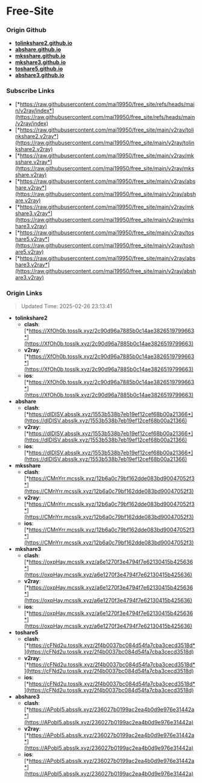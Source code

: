 # Free-Site

### Origin Github

- [**tolinkshare2.github.io**](https://github.com/tolinkshare2/tolinkshare2.github.io)
- [**abshare.github.io**](https://github.com/abshare/abshare.github.io)
- [**mksshare.github.io**](https://github.com/mksshare/mksshare.github.io)
- [**mkshare3.github.io**](https://github.com/mkshare3/mkshare3.github.io)
- [**toshare5.github.io**](https://github.com/toshare5/toshare5.github.io)
- [**abshare3.github.io**](https://github.com/abshare3/abshare3.github.io)

### Subscribe Links

- [*https://raw.githubusercontent.com/mai19950/free_site/refs/heads/main/v2ray/index*](https://raw.githubusercontent.com/mai19950/free_site/refs/heads/main/v2ray/index)
- [*https://raw.githubusercontent.com/mai19950/free_site/main/v2ray/tolinkshare2.v2ray*](https://raw.githubusercontent.com/mai19950/free_site/main/v2ray/tolinkshare2.v2ray)
- [*https://raw.githubusercontent.com/mai19950/free_site/main/v2ray/mksshare.v2ray*](https://raw.githubusercontent.com/mai19950/free_site/main/v2ray/mksshare.v2ray)
- [*https://raw.githubusercontent.com/mai19950/free_site/main/v2ray/abshare.v2ray*](https://raw.githubusercontent.com/mai19950/free_site/main/v2ray/abshare.v2ray)
- [*https://raw.githubusercontent.com/mai19950/free_site/main/v2ray/mkshare3.v2ray*](https://raw.githubusercontent.com/mai19950/free_site/main/v2ray/mkshare3.v2ray)
- [*https://raw.githubusercontent.com/mai19950/free_site/main/v2ray/toshare5.v2ray*](https://raw.githubusercontent.com/mai19950/free_site/main/v2ray/toshare5.v2ray)
- [*https://raw.githubusercontent.com/mai19950/free_site/main/v2ray/abshare3.v2ray*](https://raw.githubusercontent.com/mai19950/free_site/main/v2ray/abshare3.v2ray)

### Origin Links

> Updated Time: 2025-02-26 23:13:41

- **tolinkshare2**
  - **clash**: [*https://XfOh0b.tosslk.xyz/2c90d96a7885b0c14ae3826519799663*](https://XfOh0b.tosslk.xyz/2c90d96a7885b0c14ae3826519799663)
  - **v2ray**: [*https://XfOh0b.tosslk.xyz/2c90d96a7885b0c14ae3826519799663*](https://XfOh0b.tosslk.xyz/2c90d96a7885b0c14ae3826519799663)
  - **ios**: [*https://XfOh0b.tosslk.xyz/2c90d96a7885b0c14ae3826519799663*](https://XfOh0b.tosslk.xyz/2c90d96a7885b0c14ae3826519799663)
- **abshare**
  - **clash**: [*https://dIDlSV.absslk.xyz/1553b538b7eb19ef12cef68b00a21366*](https://dIDlSV.absslk.xyz/1553b538b7eb19ef12cef68b00a21366)
  - **v2ray**: [*https://dIDlSV.absslk.xyz/1553b538b7eb19ef12cef68b00a21366*](https://dIDlSV.absslk.xyz/1553b538b7eb19ef12cef68b00a21366)
  - **ios**: [*https://dIDlSV.absslk.xyz/1553b538b7eb19ef12cef68b00a21366*](https://dIDlSV.absslk.xyz/1553b538b7eb19ef12cef68b00a21366)
- **mksshare**
  - **clash**: [*https://CMnYrr.mcsslk.xyz/12b6a0c79bf162dde083bd90047052f3*](https://CMnYrr.mcsslk.xyz/12b6a0c79bf162dde083bd90047052f3)
  - **v2ray**: [*https://CMnYrr.mcsslk.xyz/12b6a0c79bf162dde083bd90047052f3*](https://CMnYrr.mcsslk.xyz/12b6a0c79bf162dde083bd90047052f3)
  - **ios**: [*https://CMnYrr.mcsslk.xyz/12b6a0c79bf162dde083bd90047052f3*](https://CMnYrr.mcsslk.xyz/12b6a0c79bf162dde083bd90047052f3)
- **mkshare3**
  - **clash**: [*https://oxpHay.mcsslk.xyz/a6e1270f3e4794f7e62130415b425636*](https://oxpHay.mcsslk.xyz/a6e1270f3e4794f7e62130415b425636)
  - **v2ray**: [*https://oxpHay.mcsslk.xyz/a6e1270f3e4794f7e62130415b425636*](https://oxpHay.mcsslk.xyz/a6e1270f3e4794f7e62130415b425636)
  - **ios**: [*https://oxpHay.mcsslk.xyz/a6e1270f3e4794f7e62130415b425636*](https://oxpHay.mcsslk.xyz/a6e1270f3e4794f7e62130415b425636)
- **toshare5**
  - **clash**: [*https://cFNd2u.tosslk.xyz/2f4b0037bc084d54fa7cba3cecd3518d*](https://cFNd2u.tosslk.xyz/2f4b0037bc084d54fa7cba3cecd3518d)
  - **v2ray**: [*https://cFNd2u.tosslk.xyz/2f4b0037bc084d54fa7cba3cecd3518d*](https://cFNd2u.tosslk.xyz/2f4b0037bc084d54fa7cba3cecd3518d)
  - **ios**: [*https://cFNd2u.tosslk.xyz/2f4b0037bc084d54fa7cba3cecd3518d*](https://cFNd2u.tosslk.xyz/2f4b0037bc084d54fa7cba3cecd3518d)
- **abshare3**
  - **clash**: [*https://APobI5.absslk.xyz/236027b0199ac2ea4b0d9e976e31442a*](https://APobI5.absslk.xyz/236027b0199ac2ea4b0d9e976e31442a)
  - **v2ray**: [*https://APobI5.absslk.xyz/236027b0199ac2ea4b0d9e976e31442a*](https://APobI5.absslk.xyz/236027b0199ac2ea4b0d9e976e31442a)
  - **ios**: [*https://APobI5.absslk.xyz/236027b0199ac2ea4b0d9e976e31442a*](https://APobI5.absslk.xyz/236027b0199ac2ea4b0d9e976e31442a)
